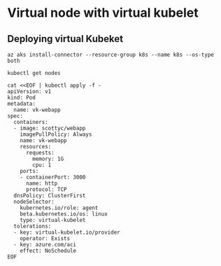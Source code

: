 # Virtual node with virtual kubelet

## Deploying virtual Kubeket

`az aks install-connector --resource-group k8s --name k8s --os-type both`

`kubectl get nodes`


```
cat <<EOF | kubectl apply -f -
apiVersion: v1
kind: Pod
metadata:
  name: vk-webapp
spec:
  containers:
  - image: scottyc/webapp
    imagePullPolicy: Always
    name: vk-webapp
    resources:
      requests:
        memory: 1G
        cpu: 1
    ports:
    - containerPort: 3000
      name: http
      protocol: TCP
  dnsPolicy: ClusterFirst
  nodeSelector:
    kubernetes.io/role: agent
    beta.kubernetes.io/os: linux
    type: virtual-kubelet
  tolerations:
  - key: virtual-kubelet.io/provider
    operator: Exists
  - key: azure.com/aci
    effect: NoSchedule
EOF
```
